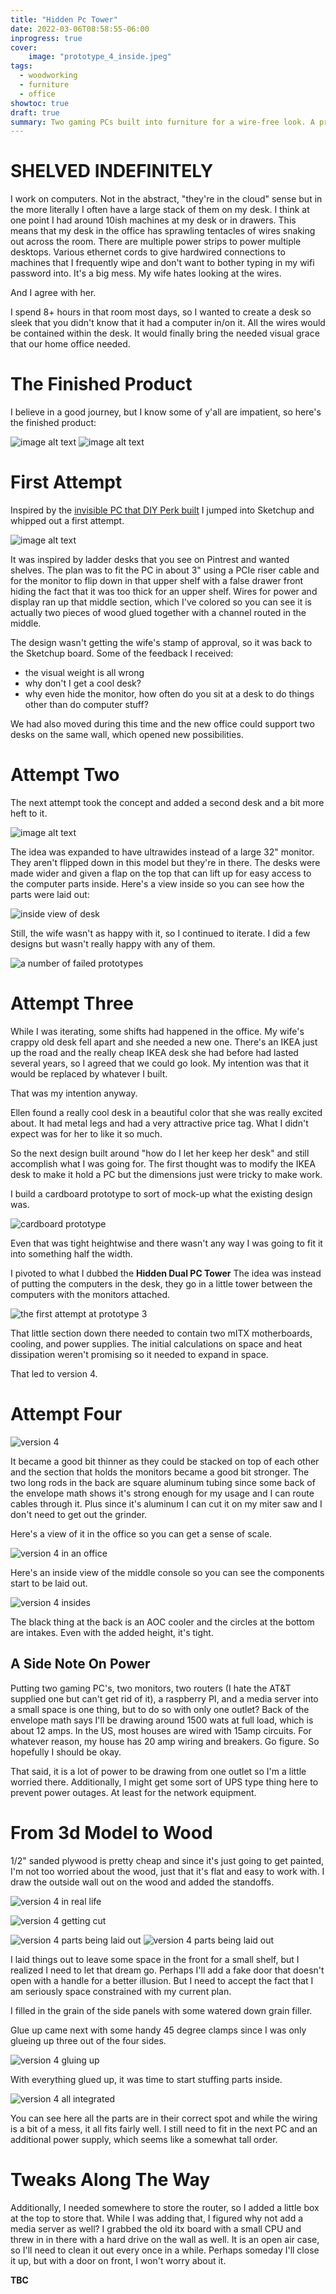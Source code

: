 ```yaml
---
title: "Hidden Pc Tower"
date: 2022-03-06T08:58:55-06:00
inprogress: true
cover:
    image: "prototype_4_inside.jpeg"
tags:
  - woodworking
  - furniture
  - office
showtoc: true
draft: true
summary: Two gaming PCs built into furniture for a wire-free look. A project log that details what all is going on and the process
---
```


# SHELVED INDEFINITELY

I work on computers. Not in the abstract, "they're in the cloud" sense but in the more literally I often have a large stack of them on my desk.
I think at one point I had around 10ish machines at my desk or in drawers.
This means that my desk in the office has sprawling tentacles of wires snaking out across the room. There are multiple power strips to power multiple desktops.
Various ethernet cords to give hardwired connections to machines that I frequently wipe and don't want to bother typing in my wifi password into.
It's a big mess.
My wife hates looking at the wires.

And I agree with her.

I spend 8+ hours in that room most days, so I wanted to create a desk so sleek that you didn't know that it had a computer in/on it.
All the wires would be contained within the desk.
It would finally bring the needed visual grace that our home office needed.

# The Finished Product

I believe in a good journey, but I know some of y'all are impatient, so here's the finished product:

![image alt text](finished_product.png)
![image alt text](finished_product2.png)

# First Attempt

Inspired by the [invisible PC that DIY Perk built](https://www.youtube.com/watch?v=Perqf0dOGLk) I jumped into Sketchup and whipped out a first attempt.

![image alt text](first_prototype.png)

It was inspired by ladder desks that you see on Pintrest and wanted shelves.
The plan was to fit the PC in about 3" using a PCIe riser cable and for the monitor to flip down in that upper shelf with a false drawer front hiding the fact that it was too thick for an upper shelf. Wires for power and display ran up that middle section, which I've colored so you can see it is actually two pieces of wood glued together with a channel routed in the middle.

The design wasn't getting the wife's stamp of approval, so it was back to the Sketchup board.
Some of the feedback I received:

- the visual weight is all wrong
- why don't I get a cool desk?
- why even hide the monitor, how often do you sit at a desk to do things other than do computer stuff?

We had also moved during this time and the new office could support two desks on the same wall, which opened new possibilities.

# Attempt Two

The next attempt took the concept and added a second desk and a bit more heft to it.

![image alt text](prototype_2.jpeg)

The idea was expanded to have ultrawides instead of a large 32" monitor. 
They aren't flipped down in this model but they're in there.
The desks were made wider and given a flap on the top that can lift up for easy access to the computer parts inside.
Here's a view inside so you can see how the parts were laid out:

![inside view of desk](prototype_2_inside.png)

Still, the wife wasn't as happy with it, so I continued to iterate.
I did a few designs but wasn't really happy with any of them.

![a number of failed prototypes](prototypes_2.5.png)

# Attempt Three

While I was iterating, some shifts had happened in the office.
My wife's crappy old desk fell apart and she needed a new one.
There's an IKEA just up the road and the really cheap IKEA desk she had before had lasted several years, so I agreed that we could go look.
My intention was that it would be replaced by whatever I built.

That was my intention anyway.

Ellen found a really cool desk in a beautiful color that she was really excited about.
It had metal legs and had a very attractive price tag.
What I didn't expect was for her to like it so much.

So the next design built around "how do I let her keep her desk" and still accomplish what I was going for.
The first thought was to modify the IKEA desk to make it hold a PC but the dimensions just were tricky to make work.

I build a cardboard prototype to sort of mock-up what the existing design was.

![cardboard prototype](cardboard_prototype.jpeg)

Even that was tight heightwise and there wasn't any way I was going to fit it into something half the width.

I pivoted to what I dubbed the **Hidden Dual PC Tower**
The idea was instead of putting the computers in the desk, they go in a little tower between the computers with the monitors attached.

![the first attempt at prototype 3](prototype_3.png)

That little section down there needed to contain two mITX motherboards, cooling, and power supplies.
The initial calculations on space and heat dissipation weren't promising so it needed to expand in space.

That led to version 4.

# Attempt Four

![version 4](prototype_4.jpeg)

It became a good bit thinner as they could be stacked on top of each other and the section that holds the monitors became a good bit stronger.
The two long rods in the back are square aluminum tubing since some back of the envelope math shows it's strong enough for my usage and I can route cables through it.
Plus since it's aluminum I can cut it on my miter saw and I don't need to get out the grinder.

Here's a view of it in the office so you can get a sense of scale.

![version 4 in an office](prototype_4_office.png)

Here's an inside view of the middle console so you can see the components start to be laid out.

![version 4 insides](prototype_4_inside.jpeg)

The black thing at the back is an AOC cooler and the circles at the bottom are intakes.
Even with the added height, it's tight.

## A Side Note On Power

Putting two gaming PC's, two monitors, two routers (I hate the AT&T supplied one but can't get rid of it), a raspberry PI, and a media server into a small space is one thing, but to do so with only one outlet?
Back of the envelope math says I'll be drawing around 1500 wats at full load, which is about 12 amps.
In the US, most houses are wired with 15amp circuits.
For whatever reason, my house has 20 amp wiring and breakers.
Go figure.
So hopefully I should be okay.

That said, it is a lot of power to be drawing from one outlet so I'm a little worried there.
Additionally, I might get some sort of UPS type thing here to prevent power outages.
At least for the network equipment. 

# From 3d Model to Wood

1/2" sanded plywood is pretty cheap and since it's just going to get painted, I'm not too worried about the wood, just that it's flat and easy to work with.
I draw the outside wall out on the wood and added the standoffs.

![version 4 in real life](wood_layout.jpeg)

![version 4 getting cut](first_cut.png)

![version 4 parts being laid out](IMG_1146.png)
![version 4 parts being laid out](IMG_1147.png)

I laid things out to leave some space in the front for a small shelf, but I realized I need to let that dream go.
Perhaps I'll add a fake door that doesn't open with a handle for a better illusion.
But I need to accept the fact that I am seriously space constrained with my current plan.

I filled in the grain of the side panels with some watered down grain filler.

Glue up came next with some handy 45 degree clamps since I was only glueing up three out of the four sides.

![version 4 gluing up](glueup.jpg)

With everything glued up, it was time to start stuffing parts inside.

![version 4 all integrated](first_integration.jpg)

You can see here all the parts are in their correct spot and while the wiring is a bit of a mess, it all fits fairly well. I still need to fit in the next PC and an additional power supply, which seems like a somewhat tall order.


# Tweaks Along The Way

Additionally, I needed somewhere to store the router, so I added a little box at the top to store that.
While I was adding that, I figured why not add a media server as well?
I grabbed the old itx board with a small CPU and threw in in there with a hard drive on the wall as well. 
It is an open air case, so I'll need to clean it out every once in a while.
Perhaps someday I'll close it up, but with a door on front, I won't worry about it.

**TBC**

